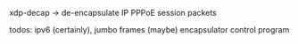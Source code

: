 xdp-decap -> de-encapsulate IP PPPoE session packets

todos:
ipv6 (certainly), jumbo frames (maybe)
encapsulator
control program
